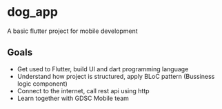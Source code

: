 # dog_app

A basic flutter project for mobile development

## Goals
- Get used to Flutter, build UI and dart programming language
- Understand how project is structured, apply BLoC pattern (Bussiness logic component)
- Connect to the internet, call rest api using http
- Learn together with GDSC Mobile team
